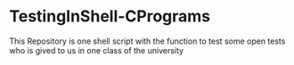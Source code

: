 # TestingInShell-CPrograms
This Repository is one shell script with the function to test some open tests who is gived to us in one class of the university
